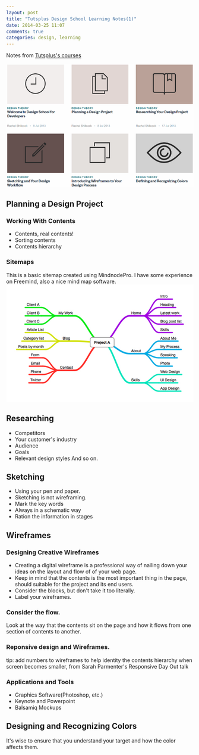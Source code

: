 ```yaml
---
layout: post
title: "Tutsplus Design School Learning Notes(1)"
date: 2014-03-25 11:07
comments: true
categories: design, learning
---
```


Notes from [Tutsplus's courses]( http://webdesign.tutsplus.com/series/design-school-for-developers--webdesign-13793)

<img src="/images/design_school_1.png" title="Tutsplus Design School Learning Notes" alt="Tutsplus Design School Learning Notes" >

<!-- more -->

## Planning a Design Project

### Working With Contents
- Contents, real contents!
- Sorting contents
- Contents hierarchy

### Sitemaps

This is a basic sitemap created using MindnodePro. I have some experience on Freemind, also a nice mind map software.
<img src="/images/sitemap.jpg" title="sitemap" alt="sitemap" >

## Researching
- Competitors
- Your customer's industry
- Audience
- Goals
- Relevant design styles
And so on.

## Sketching
- Using your pen and paper.
- Sketching is not wireframing.
- Mark the key words
- Always in a schematic way
- Ration the information in stages

## Wireframes

### Designing Creative Wireframes
- Creating a digital wireframe is a professional way of nailing down your ideas on the layout and flow of of your web page.
- Keep in mind that the contents is the most important thing in the page, should suitable for the project and its end users.
- Consider the blocks, but don't take it too literally.
- Label your wireframes.

### Consider the flow.
Look at the way that the contents sit on the page and how it flows from one section of contents to another.

### Reponsive design and Wireframes.
tip: add numbers to wireframes to help identity the contents hierarchy when screen becomes smaller, from Sarah Parmenter's Responsive Day Out talk

### Applications and Tools
- Graphics Software(Photoshop, etc.)
- Keynote and Powerpoint
- Balsamiq Mockups


## Designing and Recognizing Colors
It's wise to ensure that you understand your target and how the color affects them. 

